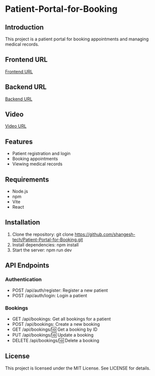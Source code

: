 # Patient-Portal-for-Booking
## Introduction
This project is a patient portal for booking appointments and managing medical records.

## Frontend URL

[Frontend URL](https://patient-portal-for-booking.vercel.app/)

## Backend URL

[Backend URL](https://patient-portal-for-booking.onrender.com)

## Video

[Video URL](https://drive.google.com/file/d/1TdWdlAXJtBu0JwOzri2U8mVYM3YSeaH9/view?usp=sharing)

## Features
* Patient registration and login
* Booking appointments
* Viewing medical records
## Requirements
* Node.js
* npm
* Vite
* React
## Installation
1. Clone the repository: git clone https://github.com/shangesh-tech/Patient-Portal-for-Booking.git
2. Install dependencies: npm install
3. Start the server: npm run dev
## API Endpoints
### Authentication
* POST /api/auth/register: Register a new patient
* POST /api/auth/login: Login a patient
### Bookings
* GET /api/bookings: Get all bookings for a patient
* POST /api/bookings: Create a new booking
* GET /api/bookings/:id: Get a booking by ID
* PUT /api/bookings/:id: Update a booking
* DELETE /api/bookings/:id: Delete a booking

## License
This project is licensed under the MIT License. See LICENSE for details.


